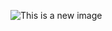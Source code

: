 ![This is a new image](https://blogmedia.evbstatic.com/wp-content/uploads/wpmulti/sites/8/unsplash-Josh-Earl.jpg)
